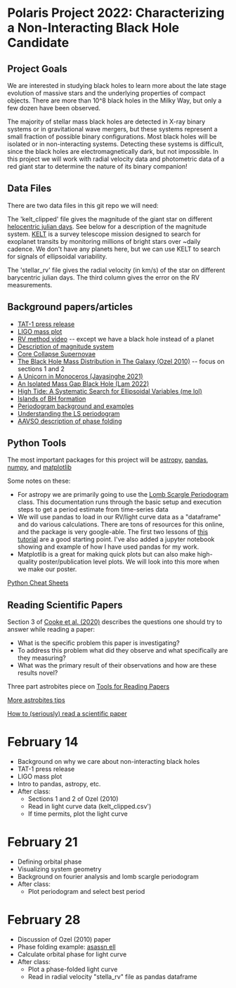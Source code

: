 # Polaris Project 2022: Characterizing a Non-Interacting Black Hole Candidate

## Project Goals

We are interested in studying black holes to learn more about the late stage evolution of massive stars and the underlying properties of compact objects. There are more than 10^8 black holes in the Milky Way, but only a few dozen have been observed. 

The majority of stellar mass black holes are detected in X-ray binary systems or in gravitational wave mergers, but these systems represent a small fraction of possible binary configurations. Most black holes will be isolated or in non-interacting systems. Detecting these systems is difficult, since the black holes are electromagnetically dark, but not impossible. In this project we will work with radial velocity data and photometric data of a red giant star to determine the nature of its binary companion!

## Data Files

There are two data files in this git repo we will need:

The 'kelt_clipped' file gives the magnitude of the giant star on different [helocentric julian days](https://en.wikipedia.org/wiki/Heliocentric_Julian_Day). See below for a description of the magnitude system. [KELT](https://keltsurvey.org/) is a survey telescope mission designed to search for exoplanet transits by monitoring millions of bright stars over ~daily cadence. We don't have any planets here, but we can use KELT to search for signals of ellipsoidal variability. 

The 'stellar_rv' file gives the radial velocity (in km/s) of the star on different barycentric julian days. The third column gives the error on the RV measurements.

## Background papers/articles

* [TAT-1 press release](https://news.osu.edu/scientists-may-just-have-discovered-a-new-class-of-black-holes/)
* [LIGO mass plot](https://media.ligo.northwestern.edu/gallery/mass-plot)
* [RV method video](https://www.youtube.com/watch?v=sJ45Gb99KII) -- except we have a black hole instead of a planet
* [Description of magnitude system](http://www.astronomynotes.com/starprop/s4.htm)
* [Core Collapse Supernovae](https://astronomy.swin.edu.au/cosmos/c/core-collapse)
* [The Black Hole Mass Distribution in The Galaxy (Ozel 2010)](https://ui.adsabs.harvard.edu/abs/2010ApJ...725.1918O/abstract) -- focus on sections 1 and 2
* [A Unicorn in Monoceros (Jayasinghe 2021)](https://ui.adsabs.harvard.edu/abs/2021MNRAS.504.2577J/abstract)
* [An Isolated Mass Gap Black Hole (Lam 2022)](https://ui.adsabs.harvard.edu/abs/2022arXiv220201903L/abstract)
* [High Tide: A Systematic Search for Ellipsoidal Variables (me lol)](https://ui.adsabs.harvard.edu/abs/2021MNRAS.507..104R/abstract)
* [Islands of BH formation](http://www.astroexplorer.org/details/apj522871f13)
* [Periodogram background and examples](https://online.stat.psu.edu/stat510/lesson/6/6.1)
* [Understanding the LS periodogram](https://iopscience.iop.org/article/10.3847/1538-4365/aab766)
* [AAVSO description of phase folding](https://www.aavso.org/sites/default/files/Chapter12.pdf)

## Python Tools

The most important packages for this project will be [astropy](https://www.astropy.org/), [pandas](https://pandas.pydata.org/docs/), [numpy](https://pandas.pydata.org/docs/), and [matplotlib](https://matplotlib.org/stable/api/index)

Some notes on these:
* For astropy we are primarily going to use the [Lomb Scargle Periodogram](https://docs.astropy.org/en/stable/timeseries/lombscargle.html) class. This documentation runs through the basic setup and execution steps to get a period estimate from time-series data
* We will use pandas to load in our RV/light curve data as a "dataframe" and do various calculations. There are tons of resources for this online, and the package is very google-able. The first two lessons of [this tutorial](https://bitbucket.org/hrojas/learn-pandas/src/master/) are a good starting point. I've also added a jupyter notebook showing and example of how I have used pandas for my work. 
* Matplotlib is a great for making quick plots but can also make high-quality poster/publication level plots. We will look into this more when we make our poster. 

[Python Cheat Sheets](https://ehmatthes.github.io/pcc_2e/cheat_sheets/cheat_sheets/)

## Reading Scientific Papers

Section 3 of [Cooke et al. (2020)](https://arxiv.org/abs/2006.12566) describes the questions one should try to answer while reading a paper:
* What is the specific problem this paper is investigating?
* To address this problem what did they observe and what specifically are they measuring?
* What was the primary result of their observations and how are these results novel?

Three part astrobites piece on [Tools for Reading Papers](https://astrobites.org/2017/12/19/tools-for-reading-papers-part-1/)

[More astrobites tips](https://astrobites.org/2011/04/19/journal-articles-in-astronomy/)

[How to (seriously) read a scientific paper](https://www.science.org/content/article/how-seriously-read-scientific-paper)

# February 14
* Background on why we care about non-interacting black holes
* TAT-1 press release
* LIGO mass plot
* Intro to pandas, astropy, etc.
* After class:
  * Sections 1 and 2 of Ozel (2010)
  * Read in light curve data (kelt_clipped.csv')
  * If time permits, plot the light curve

# February 21
* Defining orbital phase
* Visualizing system geometry
* Background on fourier analysis and lomb scargle periodogram
* After class:
    * Plot periodogram and select best period

# February 28
* Discussion of Ozel (2010) paper
* Phase folding example: [asassn ell](https://asas-sn.osu.edu/variables/7a3aebd9-090a-586f-b71a-1abfbd5c3a41)
* Calculate orbital phase for light curve
* After class:
   * Plot a phase-folded light curve
   * Read in radial velocity "stella_rv" file as pandas dataframe

